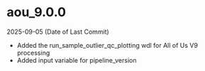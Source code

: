 # aou_9.0.0
2025-09-05 (Date of Last Commit)

* Added the run_sample_outlier_qc_plotting wdl for All of Us V9 processing
* Added input variable for pipeline_version